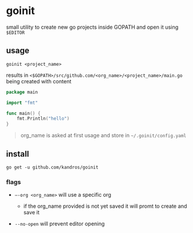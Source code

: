 # goinit

small utility to create new go projects inside GOPATH and open it using `$EDITOR`

## usage

`goinit <project_name>`

results in `<$GOPATH>/src/github.com/<org_name>/<project_name>/main.go` being created
with content

```go
package main

import "fmt"

func main() {
	fmt.Println("hello")
}
```

> org_name is asked at first usage and store in `~/.goinit/config.yaml`

## install

`go get -u github.com/kandros/goinit`

### flags

- `—-org <org_name>` will use a specific org

  - if the org_name provided is not yet saved it will promt to create and save it

- `--no-open` will prevent editor opening
